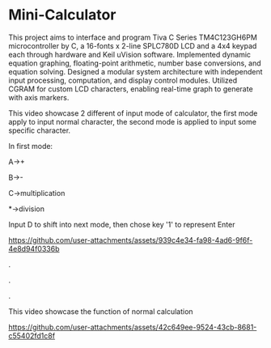 # Mini-Calculator
This project aims to interface and program Tiva C Series TM4C123GH6PM microcontroller by C, a 16-fonts x 2-line SPLC780D LCD and a 4x4 keypad each through hardware and Keil uVision software.
Implemented dynamic equation graphing, floating-point arithmetic, number base conversions, and equation solving.
Designed a modular system architecture with independent input processing, computation, and display control modules.
Utilized CGRAM for custom LCD characters, enabling real-time graph to generate with axis markers.



This video showcase 2 different of input mode of calculator, the first mode apply to input normal character, the second mode is applied to input some specific character.

In first mode:

A->+

B->-

C->multiplication

*->division

Input D to shift into next mode, then chose key '1' to represent Enter

https://github.com/user-attachments/assets/939c4e34-fa98-4ad6-9f6f-4e8d94f0336b

.

.

.


This video showcase the function of normal calculation

https://github.com/user-attachments/assets/42c649ee-9524-43cb-8681-c55402fd1c8f



